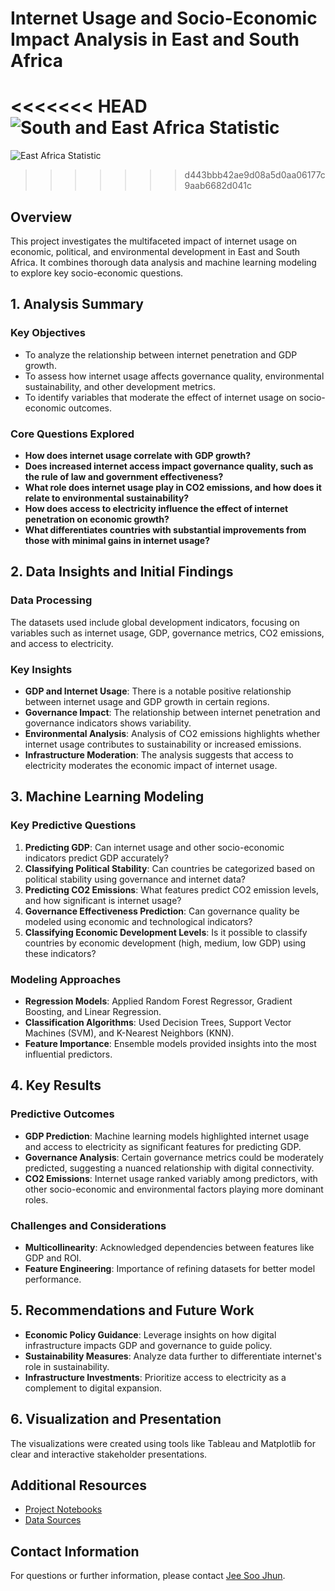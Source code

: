 # Internet Usage and Socio-Economic Impact Analysis in East and South Africa

<<<<<<< HEAD
![South and East Africa Statistic](https://worldbank.scene7.com/is/image/worldbankprod/afe-digital-transformation?wid=780&hei=439&qlt=85,0&resMode=sharp)
=======
![East Africa Statistic](https://worldbank.scene7.com/is/image/worldbankprod/afe-digital-transformation?wid=780&hei=439&qlt=85,0&resMode=sharp)
>>>>>>> d443bbb42ae9d08a5d0aa06177c9aab6682d041c

## Overview

This project investigates the multifaceted impact of internet usage on economic, political, and environmental development in East and South Africa. It combines thorough data analysis and machine learning modeling to explore key socio-economic questions.

## 1. Analysis Summary

### Key Objectives
- To analyze the relationship between internet penetration and GDP growth.
- To assess how internet usage affects governance quality, environmental sustainability, and other development metrics.
- To identify variables that moderate the effect of internet usage on socio-economic outcomes.

### Core Questions Explored
- **How does internet usage correlate with GDP growth?**
- **Does increased internet access impact governance quality, such as the rule of law and government effectiveness?**
- **What role does internet usage play in CO2 emissions, and how does it relate to environmental sustainability?**
- **How does access to electricity influence the effect of internet penetration on economic growth?**
- **What differentiates countries with substantial improvements from those with minimal gains in internet usage?**

## 2. Data Insights and Initial Findings

### Data Processing
The datasets used include global development indicators, focusing on variables such as internet usage, GDP, governance metrics, CO2 emissions, and access to electricity.

### Key Insights
- **GDP and Internet Usage**: There is a notable positive relationship between internet usage and GDP growth in certain regions.
- **Governance Impact**: The relationship between internet penetration and governance indicators shows variability.
- **Environmental Analysis**: Analysis of CO2 emissions highlights whether internet usage contributes to sustainability or increased emissions.
- **Infrastructure Moderation**: The analysis suggests that access to electricity moderates the economic impact of internet usage.

## 3. Machine Learning Modeling

### Key Predictive Questions
1. **Predicting GDP**: Can internet usage and other socio-economic indicators predict GDP accurately?
2. **Classifying Political Stability**: Can countries be categorized based on political stability using governance and internet data?
3. **Predicting CO2 Emissions**: What features predict CO2 emission levels, and how significant is internet usage?
4. **Governance Effectiveness Prediction**: Can governance quality be modeled using economic and technological indicators?
5. **Classifying Economic Development Levels**: Is it possible to classify countries by economic development (high, medium, low GDP) using these indicators?

### Modeling Approaches
- **Regression Models**: Applied Random Forest Regressor, Gradient Boosting, and Linear Regression.
- **Classification Algorithms**: Used Decision Trees, Support Vector Machines (SVM), and K-Nearest Neighbors (KNN).
- **Feature Importance**: Ensemble models provided insights into the most influential predictors.

## 4. Key Results

### Predictive Outcomes
- **GDP Prediction**: Machine learning models highlighted internet usage and access to electricity as significant features for predicting GDP.
- **Governance Analysis**: Certain governance metrics could be moderately predicted, suggesting a nuanced relationship with digital connectivity.
- **CO2 Emissions**: Internet usage ranked variably among predictors, with other socio-economic and environmental factors playing more dominant roles.

### Challenges and Considerations
- **Multicollinearity**: Acknowledged dependencies between features like GDP and ROI.
- **Feature Engineering**: Importance of refining datasets for better model performance.

## 5. Recommendations and Future Work

- **Economic Policy Guidance**: Leverage insights on how digital infrastructure impacts GDP and governance to guide policy.
- **Sustainability Measures**: Analyze data further to differentiate internet's role in sustainability.
- **Infrastructure Investments**: Prioritize access to electricity as a complement to digital expansion.

## 6. Visualization and Presentation

The visualizations were created using tools like Tableau and Matplotlib for clear and interactive stakeholder presentations.

## Additional Resources
- [Project Notebooks](link/to/notebooks)
- [Data Sources](https://www.kaggle.com/code/timmofeyy/world-bank-eda-scatter-plots/input)

## Contact Information
For questions or further information, please contact [Jee Soo Jhun](mailto:yyyu0808@gmail.com).
